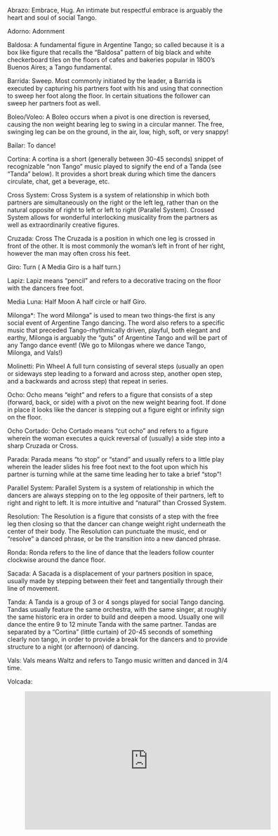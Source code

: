 

Abrazo: Embrace, Hug. An intimate but respectful embrace is arguably the heart and soul of social Tango.

 

Adorno: Adornment

 

Baldosa: A fundamental figure in Argentine Tango; so called because it is a box like figure that recalls the “Baldosa” pattern of big black and white checkerboard tiles on the floors of cafes and bakeries popular in 1800’s Buenos Aires; a Tango fundamental.

 

Barrida: Sweep. Most commonly initiated by the leader, a Barrida is executed by capturing his partners foot with his and using that connection to sweep her foot along the floor. In certain situations the follower can sweep her partners foot as well.

 

Boleo/Voleo: A Boleo occurs when a pivot is one direction is reversed, causing the non weight bearing leg to swing in a circular manner. The free, swinging leg can be on the ground, in the air, low, high, soft, or very snappy!

 

Bailar: To dance!

 

Cortina: A cortina is a short (generally between 30-45 seconds)  snippet of recognizable “non Tango” music played to signify the end of a Tanda (see “Tanda” below). It provides a short break during which time the dancers circulate, chat, get a beverage, etc.

 

Cross System:  Cross System is a system of relationship in which both partners are simultaneously on the right or the left leg, rather than on the natural opposite of right to left or left to right (Parallel System). Crossed System allows for wonderful interlocking musicality from the partners as well as extraordinarily creative figures.

 

Cruzada: Cross  The Cruzada is a position in which one leg is crossed in front of the other. It is most commonly the woman’s left in front of her right, however the man may often cross his feet.

 

Giro: Turn ( A Media Giro is a half turn.)

 

Lapiz: Lapiz means “pencil” and refers to a decorative tracing on the floor with the dancers free foot.

 

Media Luna: Half Moon  A half circle or half Giro.

 

Milonga*:  The word Milonga” is used to mean two things-the first is any social event of Argentine Tango dancing. The word also refers to a specific music that preceded Tango-rhythmically driven, playful, both elegant and  earthy, Milonga is arguably the “guts” of Argentine Tango and will be part of any Tango dance event! (We go to Milongas where we dance Tango, Milonga, and Vals!)

 

Molinetti: Pin Wheel  A full turn consisting of several steps (usually an open or sideways step leading to a forward and across step, another open step, and a backwards and across step) that repeat in series.

 

Ocho: Ocho means “eight” and refers to a figure that consists of a step (forward, back, or side) with a pivot on the new weight bearing foot. If done in place it looks like the dancer is stepping out a figure eight or infinity sign on the floor.

 

Ocho Cortado: Ocho Cortado means “cut ocho” and refers to a figure wherein the woman executes a quick reversal of (usually) a side step into a sharp Cruzada or Cross.

 

Parada: Parada means “to stop” or “stand”  and usually refers to a little play wherein the leader slides his free foot next to the foot upon which his partner is turning while at the same time leading her to take a brief “stop”!

 

Parallel System: Parallel System is a system of relationship in which the dancers are always stepping on to the leg opposite of their partners, left to right and right to left. It is more intuitive and “natural” than Crossed System.

 

Resolution: The Resolution is a figure that  consists of a step with the free leg then closing so that the dancer can change weight right underneath the center of their body. The Resolution can punctuate the music, end or  “resolve” a danced phrase, or be the transition into a new danced phrase.

 

Ronda: Ronda refers to the line of dance that the leaders follow counter clockwise around the dance floor.

 

Sacada: A Sacada is a displacement of your partners position in space, usually made by stepping between their feet and tangentially through their line of movement.

 

Tanda: A Tanda is a group of 3 or 4 songs played for social Tango dancing. Tandas usually feature the same orchestra, with the same singer, at roughly the same historic era in order to build and deepen a mood. Usually one will dance the entire 9 to 12 minute Tanda with the same partner. Tandas are separated by a “Cortina” (little curtain) of 20-45 seconds of something clearly non tango, in order to provide a break for the dancers and to provide structure to a night (or afternoon) of dancing.

 

Vals: Vals means Waltz and refers to Tango music written and danced in 3/4 time.


Volcada: 
<figure class="video_container">
<meta name="viewport" content="width=device-width, initial-scale=1.0">
<div class="video-container">
    <iframe width="560" height="315" src="https://youtube.com/embed/tGZv6rSRvTo?rel=0&start=90&end=103" frameborder="0" allow="accelerometer; autoplay; encrypted-media; gyroscope; picture-in-picture" allowfullscreen></iframe>
</div>
</figure>


